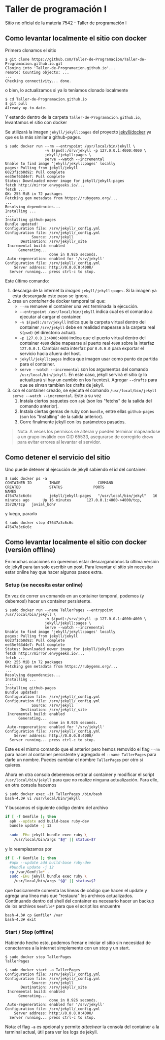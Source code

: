 # Taller de programación I

Sitio no oficial de la materia 7542 - Taller de programación I

## Como levantar localmente el sitio con docker

Primero clonamos el sitio

```shell
$ git clone https://github.com/Taller-de-Programacion/Taller-de-Programacion.github.io.git
Cloning into 'Taller-de-Programacion.github.io'...
remote: Counting objects: ...
...
Checking connectivity... done.
```

o bien, lo actualizamos si ya lo teníamos clonado localmente

```shell
$ cd Taller-de-Programacion.github.io
$ git pull
Already up-to-date.
```
Y estando dentro de la carpeta ```Taller-de-Programacion.github.io```, levantamos el sitio con docker

Se utilizará la imagen ```jekyll/jekyll:pages``` del proyecto [jekyll/docker](https://github.com/jekyll/docker) ya que es la más similar a github-pages. 

```shell
$ sudo docker run --rm --entrypoint /usr/local/bin/jekyll \
                  -v $(pwd):/srv/jekyll -p 127.0.0.1:4000:4000 \
                  jekyll/jekyll:pages \
                  serve --watch --incremental
Unable to find image 'jekyll/jekyll:pages' locally
pages: Pulling from jekyll/jekyll
6023f1cb0d92: Pull complete 
ee35ef63d4e7: Pull complete
Status: Downloaded newer image for jekyll/jekyll:pages
fetch http://mirror.envygeeks.io/...
fetch ...
OK: 255 MiB in 72 packages
Fetching gem metadata from https://rubygems.org/...
...
Resolving dependencies...
Installing ...
....
Installing github-pages
Bundle updated!
Configuration file: /srv/jekyll/_config.yml
Configuration file: /srv/jekyll/_config.yml
            Source: /srv/jekyll
       Destination: /srv/jekyll/_site
 Incremental build: enabled
      Generating... 
                    done in 0.926 seconds.
 Auto-regeneration: enabled for '/srv/jekyll'
Configuration file: /srv/jekyll/_config.yml
    Server address: http://0.0.0.0:4000/
  Server running... press ctrl-c to stop.
```

Este último comando:
 1. descarga de la internet la *imagen* ```jekyll/jekyll:pages```. Si la imagen ya esta descargada este paso se ignora.
 1. crea un *container* de docker temporal tal que:
    - ```--rm``` remueve el container una vez terminada la ejecución.
    - ```--entrypoint /usr/local/bin/jekyll``` indica cual es el comando a ejecutar al cargar el container.
    - ```-v $(pwd):/srv/jekyll``` indica que la carpeta virtual dentro del container ```/srv/jekyll``` debe en realidad mapearse a la carpeta real ```$(pwd)``` (el directorio actual).
    - ```-p 127.0.0.1:4000:4000``` indica que el puerto virtual dentro del container ```4000``` debe mapearse al puerto real ```4000``` sobre la interfaz ```127.0.0.1```. Cambiar esta interfaz por ```0.0.0.0``` para exportar el servicio hacia afuera del host.
    - ```jekyll/jekyll:pages``` indica que imagen usar como punto de partida para el container.
    - ```serve --watch --incremental``` son los argumentos del comando ```/usr/local/bin/jekyll```. En este caso, jekyll servirá el sitio (y lo actualizará si hay un cambio en los fuentes). Agregar ```--drafts``` para que se sirvan tambien los drafts de jekyll.
 1. con el container creado, se ejecuta el comando ```/usr/local/bin/jekyll serve --watch --incremental```. Este a su vez
    1. Instala ciertos paquetes con ```apk``` (son los "fetchs" de la salida del comando anterior).
    1. Instala ciertas gemas de ruby con ```bundle```, entre ellas ```github-pages``` (son los "Installing" de la salida anterior).
    1. Corre finalmente jekyll con los parámetros pasados.

> Nota: A veces los permisos se alteran y pueden terminar mapeandose a un grupo inválido con GID 65533, asegurarse de corregirlo
```chown``` para evitar errores al levantar el servidor.

## Como detener el servicio del sitio

Uno puede detener al ejecución de jekyll sabiendo el id del container:

```shell
$ sudo docker ps -a
CONTAINER ID        IMAGE                 COMMAND                  CREATED             STATUS              PORTS                                 NAMES
47647a3c6c6c        jekyll/jekyll:pages   "/usr/local/bin/jekyl"   16 minutes ago      Up 16 minutes       127.0.0.1:4000->4000/tcp, 35729/tcp   jovial_bohr
```

y luego, pararlo

```shell
$ sudo docker stop 47647a3c6c6c
47647a3c6c6c
```

## Como levantar localmente el sitio con docker (versión offline)

En muchas ocaciones no queremos estar descargandonos la última versión de jekyll para tan solo escribir un post.
Para levantar el sitio sin necesitar estar online hay que hacer algunos pasos extra.

### Setup (se necesita estar online)

En vez de correr un comando en un container temporal, podemos (y debemos!) hacer un container persistente.

```shell
$ sudo docker run --name TallerPages --entrypoint /usr/local/bin/jekyll \
                  -v $(pwd):/srv/jekyll -p 127.0.0.1:4000:4000 \
                  jekyll/jekyll:pages \
                  serve --watch --incremental
Unable to find image 'jekyll/jekyll:pages' locally
pages: Pulling from jekyll/jekyll
6023f1cb0d92: Pull complete 
ee35ef63d4e7: Pull complete
Status: Downloaded newer image for jekyll/jekyll:pages
fetch http://mirror.envygeeks.io/...
fetch ...
OK: 255 MiB in 72 packages
Fetching gem metadata from https://rubygems.org/...
...
Resolving dependencies...
Installing ...
....
Installing github-pages
Bundle updated!
Configuration file: /srv/jekyll/_config.yml
Configuration file: /srv/jekyll/_config.yml
            Source: /srv/jekyll
       Destination: /srv/jekyll/_site
 Incremental build: enabled
      Generating... 
                    done in 0.926 seconds.
 Auto-regeneration: enabled for '/srv/jekyll'
Configuration file: /srv/jekyll/_config.yml
    Server address: http://0.0.0.0:4000/
  Server running... press ctrl-c to stop.
```

Este es el mismo comando que el anterior pero hemos removido el flag ```--rm``` para hacer al container persistente y agregado el ```--name TallerPages``` para darle un nombre. Puedes cambiar el nombre ```TallerPages``` por otro si quieres.

Ahora en otra consola deberemos entrar al container y modificar el script ```/usr/local/bin/jekyll``` para que no realize ninguna actualización.
Para ello, en otra consola hacemos

```shell
$ sudo docker exec -it TallerPages /bin/bash
bash-4.3# vi /usr/local/bin/jekyll
```

Y buscamos el siguiente código dentro del archivo
```bash
if [ -f Gemfile ]; then                         
  apk --update add build-base ruby-dev         
  bundle update -j 12                          
  
  sudo -EHu jekyll bundle exec ruby \           
    /usr/local/bin/args "$@" || status=$?
```

y lo reemplazamos por 

```bash
if [ -f Gemfile ]; then                         
  #apk --update add build-base ruby-dev         
  #bundle update -j 12                          
  cp /var/Gemfile* .                            
  sudo -EHu jekyll bundle exec ruby \           
    /usr/local/bin/args "$@" || status=$?
```

que basicamente comenta las líneas de código que hacen el update y agrega una línea más que "restaura" los archivos actualizados.
Continuando dentro del shell del container es necesario hacer un backup de los archivos ```Gemfile*``` para que el script los encuentre

```shell
bash-4.3# cp Gemfile* /var                                                                                                    
bash-4.3# exit
```


### Start / Stop (offline)

Habiendo hecho esto, podemos frenar e iniciar el sitio sin necesidad de conectarnos a la internet simplemente con un stop y un start.

```shell
$ sudo docker stop TallerPages
TallerPages

$ sudo docker start -a TallerPages
Configuration file: /srv/jekyll/_config.yml
Configuration file: /srv/jekyll/_config.yml
            Source: /srv/jekyll
       Destination: /srv/jekyll/_site
 Incremental build: enabled
      Generating... 
                    done in 0.926 seconds.
 Auto-regeneration: enabled for '/srv/jekyll'
Configuration file: /srv/jekyll/_config.yml
    Server address: http://0.0.0.0:4000/
  Server running... press ctrl-c to stop.
```

Nota: el flag ```-a``` es opcional y permite *attachear* la consola del container a la terminal actual, útil para ver los logs de jekyll.

